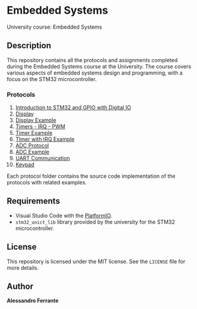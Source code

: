# Embedded Systems
University course: Embedded Systems

## Description
This repository contains all the protocols and assignments completed during the Embedded Systems course at the University. The course covers various aspects of embedded systems design and programming, with a focus on the STM32 microcontroller.

### Protocols
1. [Introduction to STM32 and GPIO with Digital IO](https://github.com/AlessandroFerrante/Embedded-Systems/blob/main/DigitalIO/)
2. [Display](https://github.com/AlessandroFerrante/Embedded-Systems/blob/main/Display)
3. [Display Example](https://github.com/AlessandroFerrante/Embedded-Systems/blob/main/Examples/GasStation/gasStation.c)
4. [Timers - IRQ - PWM](https://github.com/AlessandroFerrante/Embedded-Systems/blob/main/Timers/)
5. [Timer Example](https://github.com/AlessandroFerrante/Embedded-Systems/blob/main/Examples/GasStation/gasStationWithTimer.c)
6. [TImer with IRQ Example](https://github.com/AlessandroFerrante/Embedded-Systems/blob/main/Examples/AutomaticGate/automaticGate.c)
6. [ADC Protocol](https://github.com/AlessandroFerrante/Embedded-Systems/blob/main/ADC/)
5. [ADC Example](https://github.com/AlessandroFerrante/Embedded-Systems/blob/main/Examples/RainSensor/rainSensor.c)
7. [UART Communication](https://github.com/AlessandroFerrante/Embedded-Systems/blob/main/UART/)
8. [Keypad](https://github.com/AlessandroFerrante/Embedded-Systems/blob/main/Keypad/)

Each protocol folder contains the source code implementation of the protocols with related examples.

## Requirements
- Visual Studio Code with the [PlatformIO](https://platformio.org/).
- `stm32_unict_lib` library provided by the university for the STM32 microcontroller.

## License
This repository is licensed under the MIT license. See the `LICENSE` file for more details.

## Author
**Alessandro Ferrante**